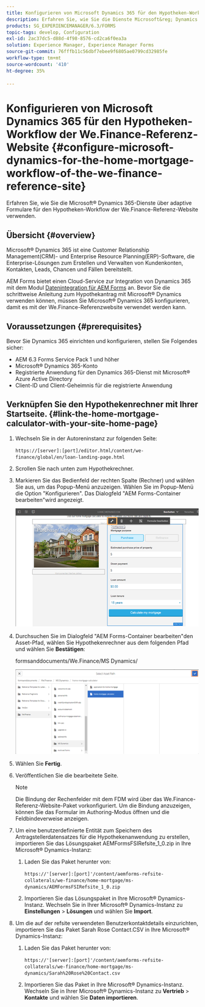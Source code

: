 ```yaml
---
title: Konfigurieren von Microsoft Dynamics 365 für den Hypotheken-Workflow der We.Finance-Referenz-Website
description: Erfahren Sie, wie Sie die Dienste Microsoft&reg; Dynamics 365 über adaptive Formulare für den Hypotheken-Workflow der We.Finance-Referenz-Website verwenden.
products: SG_EXPERIENCEMANAGER/6.3/FORMS
topic-tags: develop, Configuration
exl-id: 2ac37dc5-d88d-4f98-8576-cd2ca6f0ea3a
solution: Experience Manager, Experience Manager Forms
source-git-commit: 76fffb11c56dbf7ebee9f6805ae0799cd32985fe
workflow-type: tm+mt
source-wordcount: '410'
ht-degree: 35%

---
```


# Konfigurieren von Microsoft Dynamics 365 für den Hypotheken-Workflow der We.Finance-Referenz-Website {#configure-microsoft-dynamics-for-the-home-mortgage-workflow-of-the-we-finance-reference-site}

Erfahren Sie, wie Sie die Microsoft® Dynamics 365-Dienste über adaptive Formulare für den Hypotheken-Workflow der We.Finance-Referenz-Website verwenden.

## Übersicht {#overview}

Microsoft® Dynamics 365 ist eine Customer Relationship Management(CRM)- und Enterprise Resource Planning(ERP)-Software, die Enterprise-Lösungen zum Erstellen und Verwalten von Kundenkonten, Kontakten, Leads, Chancen und Fällen bereitstellt.

AEM Forms bietet einen Cloud-Service zur Integration von Dynamics 365 mit dem Modul [Datenintegration für AEM Forms](/help/forms/using/data-integration.md) an. Bevor Sie die schrittweise Anleitung zum Hypothekantrag mit Microsoft® Dynamics verwenden können, müssen Sie Microsoft® Dynamics 365 konfigurieren, damit es mit der We.Finance-Referenzwebsite verwendet werden kann.

## Voraussetzungen {#prerequisites}

Bevor Sie Dynamics 365 einrichten und konfigurieren, stellen Sie Folgendes sicher:

* AEM 6.3 Forms Service Pack 1 und höher
* Microsoft® Dynamics 365-Konto
* Registrierte Anwendung für den Dynamics 365-Dienst mit Microsoft® Azure Active Directory
* Client-ID und Client-Geheimnis für die registrierte Anwendung

## Verknüpfen Sie den Hypothekenrechner mit Ihrer Startseite. {#link-the-home-mortgage-calculator-with-your-site-home-page}

1. Wechseln Sie in der Autoreninstanz zur folgenden Seite:

   `https://[server]:[port]/editor.html/content/we-finance/global/en/loan-landing-page.html`

1. Scrollen Sie nach unten zum Hypothekrechner.
1. Markieren Sie das Bedienfeld der rechten Spalte (Rechner) und wählen Sie aus, um das Popup-Menü anzuzeigen. Wählen Sie im Popup-Menü die Option &quot;Konfigurieren&quot;. Das Dialogfeld &quot;AEM Forms-Container bearbeiten&quot;wird angezeigt.

   ![calculatorconfigurePanel](assets/calculatorconfigurepanel.png)

1. Durchsuchen Sie im Dialogfeld &quot;AEM Forms-Container bearbeiten&quot;den Asset-Pfad, wählen Sie Hypothekenrechner aus dem folgenden Pfad und wählen Sie **Bestätigen**:

   formsanddocuments/We.Finance/MS Dynamics/

   ![selectassetpath](assets/selectassetpath.png)

1. Wählen Sie **Fertig**.
1. Veröffentlichen Sie die bearbeitete Seite.

   >[!NOTE]
   >
   >Die Bindung der Rechenfelder mit dem FDM wird über das We.Finance-Referenz-Website-Paket vorkonfiguriert. Um die Bindung anzuzeigen, können Sie das Formular im Authoring-Modus öffnen und die Feldbindeverweise anzeigen.

1. Um eine benutzerdefinierte Entität zum Speichern des Antragstellerdatensatzes für die Hypothekenanwendung zu erstellen, importieren Sie das Lösungspaket AEMFormsFSIRefsite_1_0.zip in Ihre Microsoft® Dynamics-Instanz:

   1. Laden Sie das Paket herunter von:

      `https://'[server]:[port]'/content/aemforms-refsite-collaterals/we-finance/home-mortgage/ms-dynamics/AEMFormsFSIRefsite_1_0.zip`

   1. Importieren Sie das Lösungspaket in Ihre Microsoft® Dynamics-Instanz. Wechseln Sie in Ihrer Microsoft® Dynamics-Instanz zu **Einstellungen** > **Lösungen** und wählen Sie **Import**.

1. Um die auf der refsite verwendeten Benutzerkontaktdetails einzurichten, importieren Sie das Paket Sarah Rose Contact.CSV in Ihre Microsoft® Dynamics-Instanz:

   1. Laden Sie das Paket herunter von:

      `https://'[server]:[port]'/content/aemforms-refsite-collaterals/we-finance/home-mortgage/ms-dynamics/Sarah%20Rose%20Contact.csv`

   1. Importieren Sie das Paket in Ihre Microsoft® Dynamics-Instanz. Wechseln Sie in Ihrer Microsoft® Dynamics-Instanz zu **Vertrieb** > **Kontakte** und wählen Sie **Daten importieren**.
